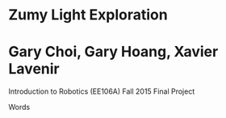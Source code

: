 # Zumy Light Exploration
# Gary Choi, Gary Hoang, Xavier Lavenir
Introduction to Robotics (EE106A) Fall 2015 Final Project

Words
